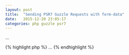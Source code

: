 ```yaml
---
layout: post
title:  "Sending PSR7 Guzzle Requests with form-data"
date:   2015-12-20 23:05:17
categories: php guzzle psr7
---
```


...

<!-- more -->


{% highlight php %}
...
{% endhighlight %}


